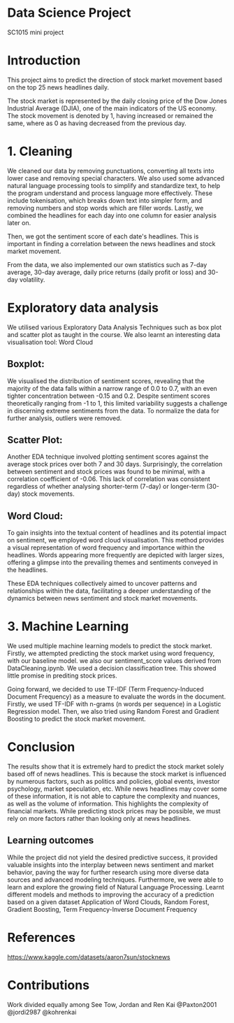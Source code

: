 # Data Science Project
SC1015 mini project

# Introduction
This project aims to predict the direction of stock market movement based on the top 25 news headlines daily. 

The stock market is represented by the daily closing price of the Dow Jones Industrial Average (DJIA), one of the main indicators of the US economy.  The stock movement is denoted by 1, having increased or remained the same, where as 0 as having decreased from the previous day.

# 1. Cleaning
We cleaned our data by removing punctuations, converting all texts into lower case and removing special characters. We also used some advanced natural language processing tools to simplify and standardize text, to help the program understand and process language more effectively. These include tokenisation, which breaks down text into simpler form, and removing numbers and stop words which are filler words. Lastly, we combined the headlines for each day into one column for easier analysis later on.

Then, we got the sentiment score of each date's headlines. This is important in finding a correlation between the news headlines and stock market movement.

From the data, we also implemented our own statistics such as 7-day average, 30-day average, daily price returns (daily profit or loss) and 30-day volatility. 

# Exploratory data analysis
We utilised various Exploratory Data Analysis Techniques such as box plot and scatter plot as taught in the course. We also learnt an interesting data visualisation tool: Word Cloud

## Boxplot:
We visualised the distribution of sentiment scores, revealing that the majority of the data falls within a narrow range of 0.0 to 0.7, with an even tighter concentration between -0.15 and 0.2. Despite sentiment scores theoretically ranging from -1 to 1, this limited variability suggests a challenge in discerning extreme sentiments from the data. To normalize the data for further analysis, outliers were removed.

## Scatter Plot:
Another EDA technique involved plotting sentiment scores against the average stock prices over both 7 and 30 days. Surprisingly, the correlation between sentiment and stock prices was found to be minimal, with a correlation coefficient of -0.06. This lack of correlation was consistent regardless of whether analysing shorter-term (7-day) or longer-term (30-day) stock movements.

## Word Cloud:
To gain insights into the textual content of headlines and its potential impact on sentiment, we employed word cloud visualisation. This method provides a visual representation of word frequency and importance within the headlines. Words appearing more frequently are depicted with larger sizes, offering a glimpse into the prevailing themes and sentiments conveyed in the headlines.

These EDA techniques collectively aimed to uncover patterns and relationships within the data, facilitating a deeper understanding of the dynamics between news sentiment and stock market movements.

# 3. Machine Learning
We used multiple machine learning models to predict the stock market. Firstly, we attempted predicting the stock market using word frequency, with our baseline model.
we also our sentiment_score values derived from DataCleaning.ipynb. We used a decision classification tree. This showed little promise in prediting stock prices.

Going forward, we decided to use TF-IDF (Term Frequency-Induced Document Frequency) as a measure to evaluate the words in the document. Firstly, we used TF-IDF with n-grams (n words per sequence) in a Logistic Regression model. Then, we also tried using Random Forest and Gradient Boosting to predict the stock market movement.

# Conclusion
The results show that it is extremely hard to predict the stock market solely based off of news headlines. This is because the stock market is influenced by numerous factors, such as politics and policies, global events, investor psychology, market speculation, etc. While news headlines may cover some of these information, it is not able to capture the complexity and nuances, as well as the volume of information. This highlights the complexity of financial markets. While predicting stock prices may be possible, we must rely on more factors rather than looking only at news headlines.

## Learning outcomes
While the project did not yield the desired predictive success, it provided valuable insights into the interplay between news sentiment and market behavior, paving the way for further research using more diverse data sources and advanced modeling techniques. Furthermore, we were able to learn and explore the growing field of Natural Language Processing.
Learnt different models and methods to improving the accuracy of a prediction based on a given dataset 
Application of Word Clouds, Random Forest, Gradient Boosting, Term Frequency-Inverse Document Frequency


# References

https://www.kaggle.com/datasets/aaron7sun/stocknews

# Contributions
Work divided equally among See Tow, Jordan and Ren Kai
@Paxton2001
@jordi2987
@kohrenkai
